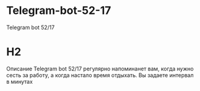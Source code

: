 # Telegram-bot-52-17
Telegram bot 52/17

# H2
Описание
Telegram bot 52/17 регулярно напоминанет вам, когда нужно сесть за работу, а когда настало время отдыхать.
Вы задаете интервал в минутах 
